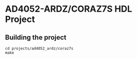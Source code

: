 <!-- no_build_example, no_dts, no_no_os -->

# AD4052-ARDZ/CORAZ7S HDL Project

## Building the project

```
cd projects/ad4052_ardz/coraz7s
make
```